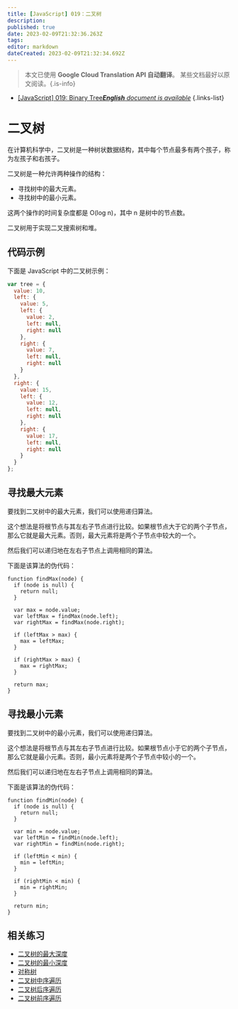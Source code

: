 ```yaml
---
title: [JavaScript] 019：二叉树
description: 
published: true
date: 2023-02-09T21:32:36.263Z
tags: 
editor: markdown
dateCreated: 2023-02-09T21:32:34.692Z
---
```


> 本文已使用 **Google Cloud Translation API 自动翻译**。
某些文档最好以原文阅读。{.is-info}



- [[JavaScript] 019: Binary Tree***English** document is available*](/en/Knowledge-base/Algorithm/javascript-019-binary-tree)
{.links-list}


# 二叉树

在计算机科学中，二叉树是一种树状数据结构，其中每个节点最多有两个孩子，称为左孩子和右孩子。

二叉树是一种允许两种操作的结构：

- 寻找树中的最大元素。
- 寻找树中的最小元素。

这两个操作的时间复杂度都是 O(log n)，其中 n 是树中的节点数。

二叉树用于实现二叉搜索树和堆。

## 代码示例

下面是 JavaScript 中的二叉树示例：

```javascript
var tree = {
  value: 10,
  left: {
    value: 5,
    left: {
      value: 2,
      left: null,
      right: null
    },
    right: {
      value: 7,
      left: null,
      right: null
    }
  },
  right: {
    value: 15,
    left: {
      value: 12,
      left: null,
      right: null
    },
    right: {
      value: 17,
      left: null,
      right: null
    }
  }
};
```

## 寻找最大元素

要找到二叉树中的最大元素，我们可以使用递归算法。

这个想法是将根节点与其左右子节点进行比较。如果根节点大于它的两个子节点，那么它就是最大元素。否则，最大元素将是两个子节点中较大的一个。

然后我们可以递归地在左右子节点上调用相同的算法。

下面是该算法的伪代码：

```
function findMax(node) {
  if (node is null) {
    return null;
  }
 
  var max = node.value;
  var leftMax = findMax(node.left);
  var rightMax = findMax(node.right);
 
  if (leftMax > max) {
    max = leftMax;
  }
 
  if (rightMax > max) {
    max = rightMax;
  }
 
  return max;
}
```

## 寻找最小元素

要找到二叉树中的最小元素，我们可以使用递归算法。

这个想法是将根节点与其左右子节点进行比较。如果根节点小于它的两个子节点，那么它就是最小元素。否则，最小元素将是两个子节点中较小的一个。

然后我们可以递归地在左右子节点上调用相同的算法。

下面是该算法的伪代码：

```
function findMin(node) {
  if (node is null) {
    return null;
  }
 
  var min = node.value;
  var leftMin = findMin(node.left);
  var rightMin = findMin(node.right);
 
  if (leftMin < min) {
    min = leftMin;
  }
 
  if (rightMin < min) {
    min = rightMin;
  }
 
  return min;
}
```

## 相关练习

- [二叉树的最大深度](https://leetcode.com/problems/maximum-depth-of-binary-tree/)
- [二叉树的最小深度](https://leetcode.com/problems/minimum-depth-of-binary-tree/)
- [对称树](https://leetcode.com/problems/symmetric-tree/)
- [二叉树中序遍历](https://leetcode.com/problems/binary-tree-inorder-traversal/)
- [二叉树后序遍历](https://leetcode.com/problems/binary-tree-postorder-traversal/)
- [二叉树前序遍历](https://leetcode.com/problems/binary-tree-preorder-traversal/)